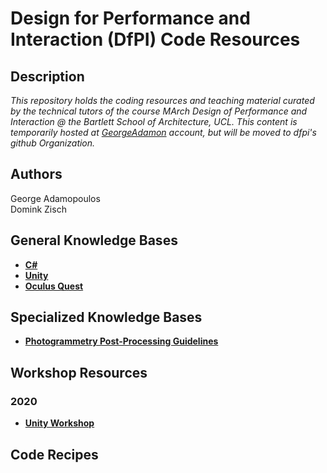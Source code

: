 Design for Performance and Interaction (DfPI) Code Resources
===

Description
---
_This repository holds the coding resources and teaching material curated by the technical tutors of the course MArch Design of Performance and Interaction @ the Bartlett School of Architecture, UCL. This content is temporarily hosted at [GeorgeAdamon](https://github.com/GeorgeAdamon) account, but will be moved to dfpi's github Organization._

Authors
---
George Adamopoulos  
Domink Zisch

General Knowledge Bases
---
* [**C#**](https://github.com/GeorgeAdamon/dfpi/blob/master/general/C%23%20Resources.md#c-programming-basics)
* [**Unity**](https://github.com/GeorgeAdamon/dfpi/blob/master/general/Unity_Resources.md)
* [**Oculus Quest**](https://github.com/GeorgeAdamon/dfpi/blob/master/general/Oculus_Quest_Resources.md)

Specialized Knowledge Bases
---
* [**Photogrammetry Post-Processing Guidelines**](https://github.com/GeorgeAdamon/dfpi/blob/master/general/Photogrammetry_PostProcessing_Guidelines.md)

Workshop Resources
---
### 2020
* [**Unity Workshop**](https://github.com/GeorgeAdamon/dfpi/tree/master/workshops/unity)

Code Recipes
---

